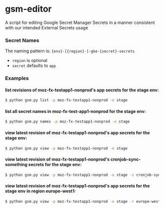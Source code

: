 # gsm-editor

A script for editing Google Secret Manager Secrets in a manner consistent with our intended External Secrets usage

### Secret Names

The naming pattern is: `{env}-[{region}-]-gke-{secret}-secrets`

* `region` is optional
* `secret` defaults to `app`

### Examples

#### list revisions of moz-fx-testapp1-nonprod's app secrets for the stage env:

```bash
$ python gsm.py list -p moz-fx-testapp1-nonprod -e stage
```

#### list all secret names in moz-fx-test-app1-nonprod for the stage env:
```bash
$ python gsm.py names -p moz-fx-testapp1-nonprod -e stage
```

#### view latest revision of moz-fx-testapp1-nonprod's app secrets for the stage env:

```bash
$ python gsm.py view -p moz-fx-testapp1-nonprod -e stage
```

#### view latest revision of moz-fx-testapp1-nonprod's cronjob-sync-something secrets for the stage env:

```bash
$ python gsm.py view -p moz-fx-testapp1-nonprod -e stage -s cronjob-sync-something
```

#### view latest revision of moz-fx-testapp1-nonprod's app secrets for the stage env in region europe-west1:

```bash
$ python gsm.py view -p moz-fx-testapp1-nonprod -e stage -r europe-west1
```

#### edit latest revision of moz-fx-testapp1-nonprod's app secrets for the stage env:

> creates a new secret if one does not already exist

```bash
$ python gsm.py edit -p moz-fx-testapp1-nonprod -e stage
```

